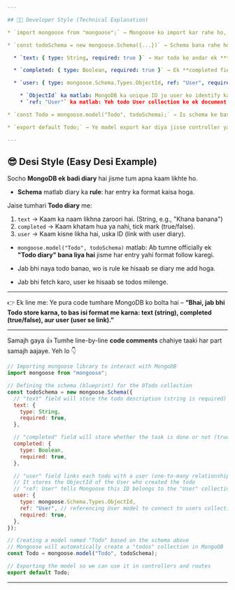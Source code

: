 ```yaml
---

## 🧑‍💻 Developer Style (Technical Explanation)

* `import mongoose from "mongoose";` → Mongoose ko import kar rahe ho, jo MongoDB ke saath object modeling ke liye use hota hai.

* `const todoSchema = new mongoose.Schema({...})` → Schema bana rahe ho jo MongoDB collection ke documents ka **structure** define karta hai.

  * `text: { type: String, required: true }` → Har todo ke andar ek **text field** hoga, jo string type ka aur required (mandatory) hai.

  * `completed: { type: Boolean, required: true }` → Ek **completed field** hoga jo Boolean (true/false) hoga, aur required hai.

  * `user: { type: mongoose.Schema.Types.ObjectId, ref: "User", required: true }` → Har todo kisi ek **user ke saath linked** rahega.

    * `ObjectId` ka matlab: MongoDB ka unique ID jo user ko identify karta hai.
    * `ref: "User"` ka matlab: Yeh todo User collection ke ek document ko reference karega (relationship between collections).

* `const Todo = mongoose.model("Todo", todoSchema);` → Is schema ke basis pe `Todo` naam ka model ban gaya. Ye model MongoDB ke `todos` collection ke andar data ko CRUD (create, read, update, delete) karne ke liye use hoga.

* `export default Todo;` → Ye model export kar diya jisse controller ya routes me import karke use kar sakte ho.

---
```


## 😎 Desi Style (Easy Desi Example)

Socho **MongoDB ek badi diary** hai jisme tum apna kaam likhte ho.

* **Schema** matlab diary ka **rule**: har entry ka format kaisa hoga.

Jaise tumhari **Todo diary** me:

1. `text` → Kaam ka naam likhna zaroori hai. (String, e.g., "Khana banana")
2. `completed` → Kaam khatam hua ya nahi, tick mark (true/false).
3. `user` → Kaam kisne likha hai, uska ID (link with user diary).

* `mongoose.model("Todo", todoSchema)` matlab:
  Ab tumne officially ek **"Todo diary" bana liya hai** jisme har entry yahi format follow karegi.

* Jab bhi naya todo banao, wo is rule ke hisaab se diary me add hoga.

* Jab bhi fetch karo, user ke hisaab se todos milenge.

---

👉 Ek line me:
Ye pura code tumhare MongoDB ko bolta hai – **“Bhai, jab bhi Todo store karna, to bas isi format me karna: text (string), completed (true/false), aur user (user se link).”**

---


Samajh gaya 👍 Tumhe line-by-line **code comments** chahiye taaki har part samajh aajaye. Yeh lo 👇

```js
// Importing mongoose library to interact with MongoDB
import mongoose from "mongoose";

// Defining the schema (blueprint) for the 0Todo collection
const todoSchema = new mongoose.Schema({
  // "text" field will store the todo description (string is required)
  text: {
    type: String,
    required: true,
  },

  // "completed" field will store whether the task is done or not (true/false)
  completed: {
    type: Boolean,
    required: true,
  },

  // "user" field links each todo with a user (one-to-many relationship)
  // It stores the ObjectId of the User who created the todo
  // "ref: User" tells Mongoose this ID belongs to the "User" collection
  user: {
    type: mongoose.Schema.Types.ObjectId,
    ref: "User", // referencing User model to connect to users collection in MongoDB
    required: true,
  },
});

// Creating a model named "Todo" based on the schema above
// Mongoose will automatically create a "todos" collection in MongoDB
const Todo = mongoose.model("Todo", todoSchema);

// Exporting the model so we can use it in controllers and routes
export default Todo;
```

---




